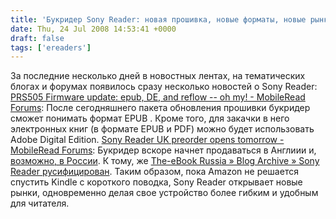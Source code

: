 ```yaml
---
title: 'Букридер Sony Reader: новая прошивка, новые форматы, новые рынки'
date: Thu, 24 Jul 2008 14:53:41 +0000
draft: false
tags: ['ereaders']
---
```


За последние несколько дней в новостных лентах, на тематических блогах и форумах появилось сразу несколько новостей о Sony Reader: [PRS505 Firmware update: epub, DE, and reflow -- oh my! - MobileRead Forums](http://www.mobileread.com/forums/showthread.php?t=26775): После сегодняшнего пакета обновления прошивки букридер сможет понимать формат EPUB . Кроме того, для закачки в него электронных книг (в формате EPUB и PDF) можно будет использовать Adobe Digital Edition. [Sony Reader UK preorder opens tomorrow - MobileRead Forums](http://www.mobileread.com/forums/showthread.php?t=26746): Букридер вскоре начнет продаваться в Англиии и, [возможно, в России](http://www.the-ebook.org/rus/?p=322). К тому, же [The-eBook Russia » Blog Archive » Sony Reader русифицирован](http://www.the-ebook.org/rus/?p=325). Таким образом, пока Amazon не решается спустить Kindle с короткого поводка, Sony Reader открывает новые рынки, одновременно делая свое устройство более гибким и удобным для читателя.
